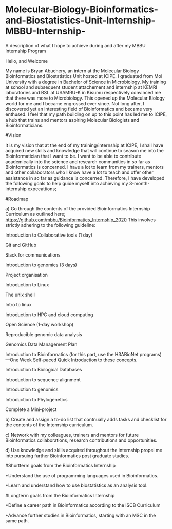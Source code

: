 # Molecular-Biology-Bioinformatics-and-Biostatistics-Unit-Internship-MBBU-Internship-

A description of what I hope to achieve during and after my MBBU Internship Program

Hello, and Welcome

My name is Bryan Abuchery, an intern at the Molecular Biology Bioinformatics and Biostatistics Unit hosted at ICIPE. I graduated from Moi University with a degree in Bachelor of Science in Microbiology. My training at school and subsequent student attachement and internship at KEMRI laboratories and BSL at USAMRU-K in Kisumu respectively convinced me that there was more to Microbiology. This opened up the Molecular Biology world for me and I became engrossed ever since. Not long after, I discovered yet an interesting field of Bioinformatics and became very enthused. I feel that my path building on up to this point has led me to ICIPE, a hub that trains and mentors aspiring Molecular Biologists and Bioinformaticians. 

#Vision

It is my vision that at the end of my training/internship at ICIPE, I shall have acquired new skills and knowledge that will continue to season me into the Bioinformatician that I want to be. I want to be able to contribute academically into the science and research communities in so far as Bioinformatics is concerned. I have a lot to learn from my trainers, mentors and other collaborators who I know have a lot to teach and offer other assistance in so far as guidance is concerned. Therefore, I have developed the following goals to help guide myself into achieving my 3-month-internship expecattions;

#Roadmap

a) Go through the contents of the provided Bioinformatics Internship Curriculum as outlined here; https://github.com/mbbu/Bioinformatics_Internship_2020 This involves strictly adhering to the following guideline:

Introduction to Collaborative tools (1 day)

Git and GitHub

Slack for communications

Introduction to genomics (3 days)

Project organisation

Introduction to Linux

The unix shell

Intro to linux

Introduction to HPC and cloud computing

Open Science (1-day workshop)

Reproducible genomic data analysis

Genomics Data Management Plan

Introduction to Bioinformatics (for this part, use the H3ABioNet programs) —One Week Self-paced Quick Introduction to these concepts.

Introduction to Biological Databases

Introduction to sequence alignment

Introduction to genomics

Introduction to Phylogenetics

Complete a Mini-project

b) Create and assign a to-do list that contnually adds tasks and checklist for the contents of the Internship curriculum.

c) Network with my colleagues, trainers and mentors for future Bioinformatics collaborations, research contributions and opportunities.

d) Use knowledge and skills acquired throughout the internship propel me into pursuing further Bioinformatics post graduate studies.

#Shortterm goals from the Bioinformatics Internship

*Understand the use of programming languages used in Bioinformatics.

*Learn and understand how to use biostatistics as an analysis tool.

#Longterm goals from the Bioinformatics Internship

*Define a career path in Bioinformatics according to the ISCB Curriculum

*Advance further studies in Bioinformatics, starting with an MSC in the same path.
